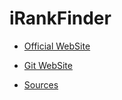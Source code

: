 # iRankFinder

* [Official WebSite](http://irankfinder.loopkiller.com)

* [Git WebSite](https://costa-group.github.io/iRankFinder)

* [Sources](http://github.com/jesusjda/pyRankFinder)
